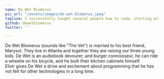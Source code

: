 ```yaml
---
name: De Wet Blomerus
pic_url: "/assets/images/de-wet-blomerus.jpeg"
tagline: I successfully taught several people how to code, starting with the basics
github: dewetblomerus
twitter: ''

---
```

De Wet Blomerus (sounds like "The Vet") is married to his best friend, Marysol. They live in Atlanta and together they are raising our three young kids. De Wet is an audiobook devourer, and burger connoisseur, he can ride a wheelie on his bicycle, and he built their kitchen cabinets himself.  
Elixir gives De Wet a drive and excitement about programming that he has not felt for other technologies in a long time.